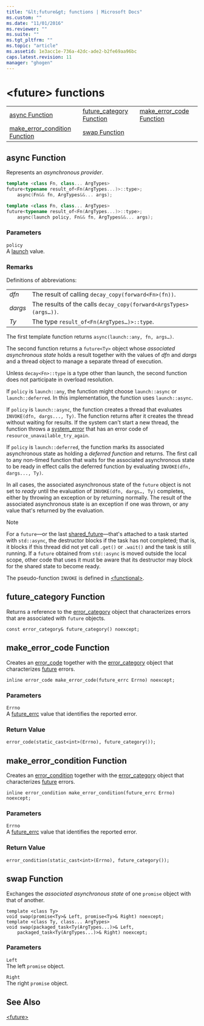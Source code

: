 ```yaml
---
title: "&lt;future&gt; functions | Microsoft Docs"
ms.custom: ""
ms.date: "11/01/2016"
ms.reviewer: ""
ms.suite: ""
ms.tgt_pltfrm: ""
ms.topic: "article"
ms.assetid: 1e3acc1e-736a-42dc-ade2-b2fe69aa96bc
caps.latest.revision: 11
manager: "ghogen"
---
```

# &lt;future&gt; functions
||||  
|-|-|-|  
|[async Function](#async_function)|[future_category Function](#future_category_function)|[make_error_code Function](#make_error_code_function)|  
|[make_error_condition Function](#make_error_condition_function)|[swap Function](#swap_function)|  
  
##  <a name="async_function"></a>  async Function  
 Represents an *asynchronous provider*.  
  
```cpp
template <class Fn, class... ArgTypes>
future<typename result_of<Fn(ArgTypes...)>::type>;
    async(Fn&& fn, ArgTypes&&... args);

template <class Fn, class... ArgTypes>
future<typename result_of<Fn(ArgTypes...)>::type>;
    async(launch policy, Fn&& fn, ArgTypes&&... args);
```  
  
### Parameters  
 `policy`  
 A [launch](../standard-library/future-enums.md#launch_enumeration) value.  
  
### Remarks  
 Definitions of abbreviations:  
  
|||  
|-|-|  
|*dfn*|The result of calling `decay_copy(forward<Fn>(fn))`.|  
|*dargs*|The results of the calls `decay_copy(forward<ArgsTypes>(args…))`.|  
|*Ty*|The type `result_of<Fn(ArgTypes…)>::type`.|  
  
 The first template function returns `async(launch::any, fn, args…)`.  
  
 The second function returns a `future<Ty>` object whose *associated asynchronous state* holds a result together with the values of *dfn* and *dargs* and a thread object to manage a separate thread of execution.  
  
 Unless `decay<Fn>::type` is a type other than launch, the second function does not participate in overload resolution.  
  
 If `policy` is `launch::any`, the function might choose `launch::async` or `launch::deferred`. In this implementation, the function uses `launch::async`.  
  
 If `policy` is `launch::async`, the function creates a thread that evaluates `INVOKE(dfn, dargs..., Ty)`. The function returns after it creates the thread without waiting for results. If the system can't start a new thread, the function throws a [system_error](../standard-library/system-error-class.md) that has an error code of `resource_unavailable_try_again`.  
  
 If `policy` is `launch::deferred`, the function marks its associated asynchronous state as holding a *deferred function* and returns. The first call to any non-timed function that waits for the associated asynchronous state to be ready in effect calls the deferred function by evaluating `INVOKE(dfn, dargs..., Ty)`.  
  
 In all cases, the associated asynchronous state of the `future` object is not set to *ready* until the evaluation of `INVOKE(dfn, dargs…, Ty)` completes, either by throwing an exception or by returning normally. The result of the associated asynchronous state is an exception if one was thrown, or any value that's returned by the evaluation.  
  
> [!NOTE]
>  For a `future`—or the last [shared_future](../standard-library/shared-future-class.md)—that's attached to a task started with `std::async`, the destructor blocks if the task has not completed; that is, it blocks if this thread did not yet call `.get()` or `.wait()` and the task is still running. If a `future` obtained from `std::async` is moved outside the local scope, other code that uses it must be aware that its destructor may block for the shared state to become ready.  
  
 The pseudo-function `INVOKE` is defined in [\<functional>](../standard-library/functional.md).  
  
##  <a name="future_category_function"></a>  future_category Function  
 Returns a reference to the [error_category](../standard-library/error-category-class.md) object that characterizes errors that are associated with `future` objects.  
  
```
const error_category& future_category() noexcept;
```  
  
##  <a name="make_error_code_function"></a>  make_error_code Function  
 Creates an [error_code](../standard-library/error-code-class.md) together with the [error_category](../standard-library/error-category-class.md) object that characterizes [future](../standard-library/future-class.md) errors.  
  
```
inline error_code make_error_code(future_errc Errno) noexcept;
```  
  
### Parameters  
 `Errno`  
 A [future_errc](../standard-library/future-enums.md#future_errc_enumeration) value that identifies the reported error.  
  
### Return Value  
 `error_code(static_cast<int>(Errno), future_category());`  
  
##  <a name="make_error_condition_function"></a>  make_error_condition Function  
 Creates an [error_condition](../standard-library/error-condition-class.md) together with the [error_category](../standard-library/error-category-class.md) object that characterizes [future](../standard-library/future-class.md) errors.  
  
```
inline error_condition make_error_condition(future_errc Errno) noexcept;
```  
  
### Parameters  
 `Errno`  
 A [future_errc](../standard-library/future-enums.md#future_errc_enumeration) value that identifies the reported error.  
  
### Return Value  
 `error_condition(static_cast<int>(Errno), future_category());`  
  
##  <a name="swap_function"></a>  swap Function  
 Exchanges the *associated asynchronous state* of one `promise` object with that of another.  
  
```
template <class Ty>
void swap(promise<Ty>& Left, promise<Ty>& Right) noexcept;
template <class Ty, class... ArgTypes>
void swap(packaged_task<Ty(ArgTypes...)>& Left,
    packaged_task<Ty(ArgTypes...)>& Right) noexcept;
```  
  
### Parameters  
 `Left`  
 The left `promise` object.  
  
 `Right`  
 The right `promise` object.  
  
## See Also  
 [\<future>](../standard-library/future.md)



